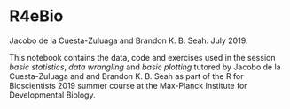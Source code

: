 # R4eBio

Jacobo de la Cuesta-Zuluaga and Brandon K. B. Seah. July 2019.

This notebook contains the data, code  and exercises used in the session *basic statistics*, *data wrangling* and *basic plotting* tutored by Jacobo de la Cuesta-Zuluaga and and Brandon K. B. Seah as part of the R for Bioscientists 2019 summer course at the Max-Planck Institute for Developmental Biology.
